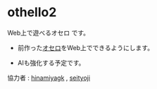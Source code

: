 othello2
========

Web上で遊べるオセロ です。

* 前作った[オセロ](https://gist.github.com/KA-FU-/497da7fccf87cb413c0b)をWeb上でできるようにします。

* AIも強化する予定です。

協力者 : [hinamiyagk](http://goo.gl/tThmV1) , [seityoji](https://github.com/seityoji)
